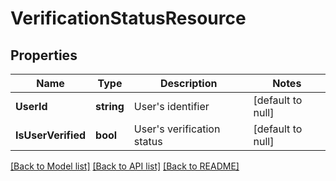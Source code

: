 # VerificationStatusResource

## Properties
Name | Type | Description | Notes
------------ | ------------- | ------------- | -------------
**UserId** | **string** | User&#39;s identifier | [default to null]
**IsUserVerified** | **bool** | User&#39;s verification status | [default to null]

[[Back to Model list]](../README.md#documentation-for-models) [[Back to API list]](../README.md#documentation-for-api-endpoints) [[Back to README]](../README.md)


